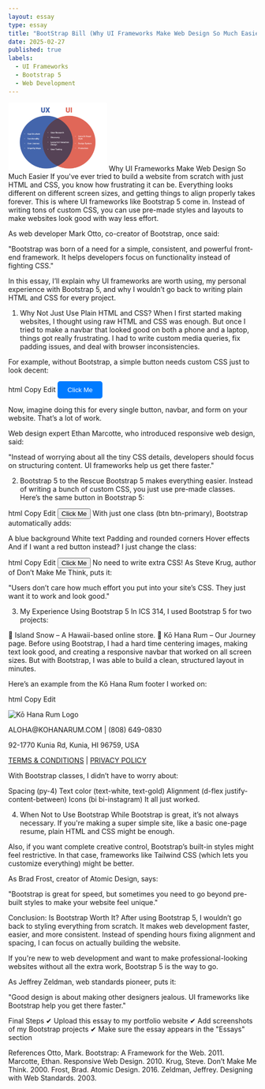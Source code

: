 ```yaml
---
layout: essay  
type: essay  
title: "BootStrap Bill (Why UI Frameworks Make Web Design So Much Easier)"  
date: 2025-02-27  
published: true  
labels:  
  - UI Frameworks  
  - Bootstrap 5  
  - Web Development  
---
```

<img width="200px" class="rounded float-start pe-4" src="../img/Boot-Strap-Bill/Similarities-700x486.png">
Why UI Frameworks Make Web Design So Much Easier
If you've ever tried to build a website from scratch with just HTML and CSS, you know how frustrating it can be. Everything looks different on different screen sizes, and getting things to align properly takes forever. This is where UI frameworks like Bootstrap 5 come in. Instead of writing tons of custom CSS, you can use pre-made styles and layouts to make websites look good with way less effort.

As web developer Mark Otto, co-creator of Bootstrap, once said:

"Bootstrap was born of a need for a simple, consistent, and powerful front-end framework. It helps developers focus on functionality instead of fighting CSS."

In this essay, I’ll explain why UI frameworks are worth using, my personal experience with Bootstrap 5, and why I wouldn’t go back to writing plain HTML and CSS for every project.

1. Why Not Just Use Plain HTML and CSS?
When I first started making websites, I thought using raw HTML and CSS was enough. But once I tried to make a navbar that looked good on both a phone and a laptop, things got really frustrating. I had to write custom media queries, fix padding issues, and deal with browser inconsistencies.

For example, without Bootstrap, a simple button needs custom CSS just to look decent:

html
Copy
Edit
<button class="custom-btn">Click Me</button>

<style>
.custom-btn {
  background-color: #007bff;
  color: white;
  padding: 10px 20px;
  border: none;
  border-radius: 5px;
  cursor: pointer;
}
</style>
Now, imagine doing this for every single button, navbar, and form on your website. That’s a lot of work.

Web design expert Ethan Marcotte, who introduced responsive web design, said:

"Instead of worrying about all the tiny CSS details, developers should focus on structuring content. UI frameworks help us get there faster."

2. Bootstrap 5 to the Rescue
Bootstrap 5 makes everything easier. Instead of writing a bunch of custom CSS, you just use pre-made classes. Here’s the same button in Bootstrap 5:

html
Copy
Edit
<button class="btn btn-primary">Click Me</button>
With just one class (btn btn-primary), Bootstrap automatically adds:

A blue background
White text
Padding and rounded corners
Hover effects
And if I want a red button instead? I just change the class:

html
Copy
Edit
<button class="btn btn-danger">Click Me</button> <!-- Red button -->
No need to write extra CSS! As Steve Krug, author of Don’t Make Me Think, puts it:

"Users don’t care how much effort you put into your site’s CSS. They just want it to work and look good."

3. My Experience Using Bootstrap 5
In ICS 314, I used Bootstrap 5 for two projects:

🌴 Island Snow – A Hawaii-based online store.
🍹 Kō Hana Rum – Our Journey page.
Before using Bootstrap, I had a hard time centering images, making text look good, and creating a responsive navbar that worked on all screen sizes. But with Bootstrap, I was able to build a clean, structured layout in minutes.

Here’s an example from the Kō Hana Rum footer I worked on:

html
Copy
Edit
<footer class="bg-black text-white py-4">
    <div class="container d-flex justify-content-between align-items-center">
        <img src="logo.png" alt="Kō Hana Rum Logo">
        <p class="text-gold">ALOHA@KOHANARUM.COM | (808) 649-0830</p>
        <p class="text-gold">92-1770 Kunia Rd, Kunia, HI 96759, USA</p>
        <div>
            <a href="#"><i class="bi bi-instagram text-white"></i></a>
            <a href="#"><i class="bi bi-facebook text-white"></i></a>
            <a href="#"><i class="bi bi-twitter text-white"></i></a>
        </div>
        <p><a href="#" class="text-gold">TERMS & CONDITIONS</a> | <a href="#" class="text-gold">PRIVACY POLICY</a></p>
    </div>
</footer>
With Bootstrap classes, I didn’t have to worry about:

Spacing (py-4)
Text color (text-white, text-gold)
Alignment (d-flex justify-content-between)
Icons (bi bi-instagram)
It all just worked.

4. When Not to Use Bootstrap
While Bootstrap is great, it’s not always necessary. If you're making a super simple site, like a basic one-page resume, plain HTML and CSS might be enough.

Also, if you want complete creative control, Bootstrap’s built-in styles might feel restrictive. In that case, frameworks like Tailwind CSS (which lets you customize everything) might be better.

As Brad Frost, creator of Atomic Design, says:

"Bootstrap is great for speed, but sometimes you need to go beyond pre-built styles to make your website feel unique."

Conclusion: Is Bootstrap Worth It?
After using Bootstrap 5, I wouldn’t go back to styling everything from scratch. It makes web development faster, easier, and more consistent. Instead of spending hours fixing alignment and spacing, I can focus on actually building the website.

If you're new to web development and want to make professional-looking websites without all the extra work, Bootstrap 5 is the way to go. 

As Jeffrey Zeldman, web standards pioneer, puts it:

"Good design is about making other designers jealous. UI frameworks like Bootstrap help you get there faster."

Final Steps
✔ Upload this essay to my portfolio website
✔ Add screenshots of my Bootstrap projects
✔ Make sure the essay appears in the "Essays" section

References
Otto, Mark. Bootstrap: A Framework for the Web. 2011.
Marcotte, Ethan. Responsive Web Design. 2010.
Krug, Steve. Don’t Make Me Think. 2000.
Frost, Brad. Atomic Design. 2016.
Zeldman, Jeffrey. Designing with Web Standards. 2003.
